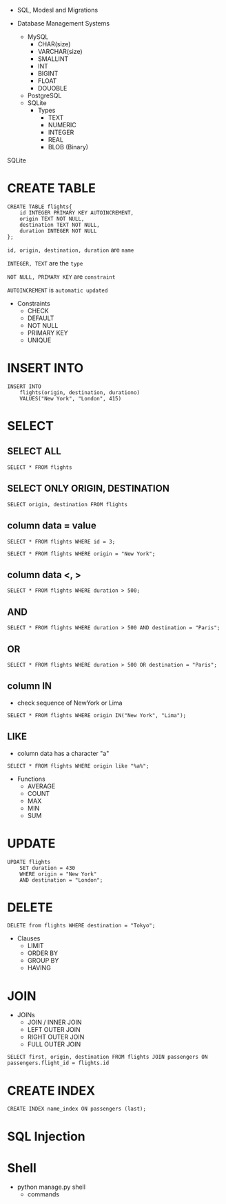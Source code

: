 * SQL, Modesl and Migrations

* Database Management Systems
	* MySQL
		* CHAR(size)
		* VARCHAR(size)
		* SMALLINT
		* INT
		* BIGINT
		* FLOAT
		* DOUOBLE
	* PostgreSQL
	* SQLite
		* Types
			* TEXT
			* NUMERIC
			* INTEGER
			* REAL
			* BLOB (Binary)


SQLite
# CREATE TABLE
```
CREATE TABLE flights{
	id INTEGER PRIMARY KEY AUTOINCREMENT,
	origin TEXT NOT NULL,
	destination TEXT NOT NULL,
	duration INTEGER NOT NULL
};
```

```id, origin, destination, duration``` are ```name```

```INTEGER, TEXT``` are the ```type```

```NOT NULL, PRIMARY KEY``` are ```constraint```

```AUTOINCREMENT``` is ```automatic updated```

* Constraints
	* CHECK
	* DEFAULT
	* NOT NULL
	* PRIMARY KEY
	* UNIQUE
	
# INSERT INTO
```
INSERT INTO 
	flights(origin, destination, durationo) 
	VALUES("New York", "London", 415)
```

# SELECT
## SELECT ALL
```
SELECT * FROM flights
```
## SELECT ONLY ORIGIN, DESTINATION
```
SELECT origin, destination FROM flights
```

## column data = value
```
SELECT * FROM flights WHERE id = 3;
```

```
SELECT * FROM flights WHERE origin = "New York";
```

## column data <, >
```
SELECT * FROM flights WHERE duration > 500;
```

## AND
```
SELECT * FROM flights WHERE duration > 500 AND destination = "Paris";
```

## OR
```
SELECT * FROM flights WHERE duration > 500 OR destination = "Paris";
```

## column IN
* check sequence of NewYork or Lima
```
SELECT * FROM flights WHERE origin IN("New York", "Lima");
```

## LIKE
* column data has a character "a"
```
SELECT * FROM flights WHERE origin like "%a%";
```
* Functions
	* AVERAGE
	* COUNT
	* MAX
	* MIN
	* SUM

# UPDATE
```
UPDATE flights
	SET duration = 430
	WHERE origin = "New York"
	AND destination = "London";
```

# DELETE
```
DELETE from flights WHERE destination = "Tokyo";
```

* Clauses
	* LIMIT
	* ORDER BY
	* GROUP BY
	* HAVING

# JOIN
* JOINs
	* JOIN / INNER JOIN
	* LEFT OUTER JOIN
	* RIGHT OUTER JOIN
	* FULL OUTER JOIN 
```
SELECT first, origin, destination FROM flights JOIN passengers ON passengers.flight_id = flights.id
```

# CREATE INDEX
```
CREATE INDEX name_index ON passengers (last);
```

# SQL Injection

# Shell
* python manage.py shell
	* commands